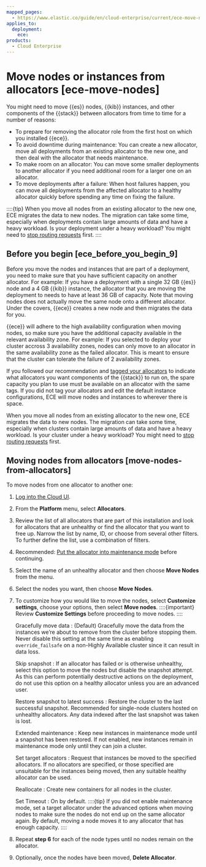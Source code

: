 ```yaml
---
mapped_pages:
  - https://www.elastic.co/guide/en/cloud-enterprise/current/ece-move-nodes.html
applies_to:
  deployment:
    ece:
products:
  - Cloud Enterprise
---
```


# Move nodes or instances from allocators [ece-move-nodes]

You might need to move {{es}} nodes, {{kib}} instances, and other components of the {{stack}} between allocators from time to time for a number of reasons:

* To prepare for removing the allocator role from the first host on which you installed {{ece}}.
* To avoid downtime during maintenance: You can create a new allocator, move all deployments from an existing allocator to the new one, and then deal with the allocator that needs maintenance.
* To make room on an allocator: You can move some smaller deployments to another allocator if you need additional room for a larger one on an allocator.
* To move deployments after a failure: When host failures happen, you can move all deployments from the affected allocator to a healthy allocator quickly before spending any time on fixing the failure.

::::{tip}
When you move all nodes from an existing allocator to the new one, ECE migrates the data to new nodes. The migration can take some time, especially when deployments contain large amounts of data and have a heavy workload. Is your deployment under a heavy workload? You might need to [stop routing requests](deployments-maintenance.md) first.
::::

## Before you begin [ece_before_you_begin_9]

Before you move the nodes and instances that are part of a deployment, you need to make sure that you have sufficient capacity on another allocator. For example: If you have a deployment with a single 32 GB {{es}} node and a 4 GB {{kib}} instance, the allocator that you are moving the deployment to needs to have at least 36 GB of capacity. Note that moving nodes does not actually move the same node onto a different allocator. Under the covers, {{ece}} creates a new node and then migrates the data for you.

{{ece}} will adhere to the high availability configuration when moving nodes, so make sure you have the additional capacity available in the relevant availability zone.  For example: If you selected to deploy your cluster accross 3 availability zones, nodes can only move to an allocator in the same availability zone as the failed allocator. This is meant to ensure that the cluster can tolerate the failure of 2 availability zones.

If you followed our recommendation and [tagged your allocators](../../deploy/cloud-enterprise/ece-configuring-ece-tag-allocators.md) to indicate what allocators you want components of the {{stack}} to run on, the spare capacity you plan to use must be available on an allocator with the same tags. If you did not tag your allocators and edit the default instance configurations, ECE will move nodes and instances to wherever there is space.

When you move all nodes from an existing allocator to the new one, ECE migrates the data to new nodes. The migration can take some time, especially when clusters contain large amounts of data and have a heavy workload. Is your cluster under a heavy workload? You might need to [stop routing requests](deployments-maintenance.md) first.

## Moving nodes from allocators [move-nodes-from-allocators]

To move nodes from one allocator to another one:

1. [Log into the Cloud UI](../../deploy/cloud-enterprise/log-into-cloud-ui.md).
2. From the **Platform** menu, select **Allocators**.
3. Review the list of all allocators that are part of this installation and look for allocators that are unhealthy or find the allocator that you want to free up.
   Narrow the list by name, ID, or choose from several other filters. To further define the list, use a combination of filters.

4. Recommended: [Put the allocator into maintenance mode](enable-maintenance-mode.md) before continuing.
5. Select the name of an unhealthy allocator and then choose **Move Nodes** from the menu.
6. Select the nodes you want, then choose **Move Nodes**.
7. To customize how you would like to move the nodes, select **Customize settings**, choose your options, then select **Move nodes**.
   ::::{important}
   Review **Customize Settings** before proceeding to move nodes.
   ::::

   Gracefully move data
   :   (Default) Gracefully move the data from the instances we’re about to remove from the cluster before stopping them. Never disable this setting at the same time as enabling `override_failsafe` on a non-Highly Available cluster since it can result in data loss.

   Skip snapshot
   :   If an allocator has failed or is otherwise unhealthy, select this option to move the nodes but disable the snapshot attempt. As this can perform potentially destructive actions on the deployment, do not use this option on a healthy allocator unless you are an advanced user.

   Restore snapshot to latest success
   :   Restore the cluster to the last successful snapshot. Recommended for single-node clusters hosted on unhealthy allocators. Any data indexed after the last snapshot was taken is lost.

   Extended maintenance
   :   Keep new instances in maintenance mode until a snapshot has been restored. If not enabled, new instances remain in maintenance mode only until they can join a cluster.

   Set target allocators
   :   Request that instances be moved to the specified allocators. If no allocators are specified, or those specified are unsuitable for the instances being moved, then any suitable healthy allocator can be used.

   Reallocate
   :   Create new containers for all nodes in the cluster.

   Set Timeout
   :   On by default.
   ::::{tip}
   If you did not enable maintenance mode, set a target allocator under the advanced options when moving nodes to make sure the nodes do not end up on the same allocator again. By default, moving a node moves it to any allocator that has enough capacity.
   ::::

8. Repeat **step 6** for each of the node types until no nodes remain on the allocator.
9. Optionally, once the nodes have been moved, **Delete Allocator**.
